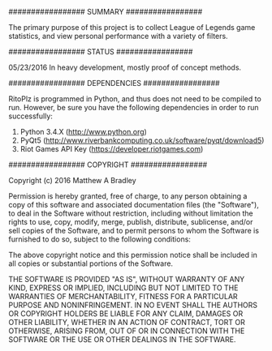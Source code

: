 #################
    SUMMARY
#################

The primary purpose of this project is to collect League of Legends
game statistics, and view personal performance with a variety of
filters.


#################
     STATUS 
#################

05/23/2016
In heavy development, mostly proof of concept methods.


#################
  DEPENDENCIES
#################

RitoPlz is programmed in Python, and thus does not need
to be compiled to run.  However, be sure you have the following 
dependencies in order to run successfully: 

1) Python 3.4.X (http://www.python.org)
2) PyQt5 (http://www.riverbankcomputing.co.uk/software/pyqt/download5)
3) Riot Games API Key (https://developer.riotgames.com)


#################
    COPYRIGHT
#################

Copyright (c) 2016 Matthew A Bradley

Permission is hereby granted, free of charge, to any person obtaining a
copy of this software and associated documentation files (the "Software"),
to deal in the Software without restriction, including without limitation the
rights to use, copy, modify, merge, publish, distribute, sublicense, and/or sell
copies of the Software, and to permit persons to whom the Software is
furnished to do so, subject to the following conditions:

The above copyright notice and this permission notice shall be included in 
all copies or substantial portions of the Software.

THE SOFTWARE IS PROVIDED "AS IS", WITHOUT WARRANTY OF ANY KIND, EXPRESS OR IMPLIED,
INCLUDING BUT NOT LIMITED TO THE WARRANTIES OF MERCHANTABILITY, FITNESS FOR
A PARTICULAR PURPOSE AND NONINFRINGEMENT. IN NO EVENT SHALL THE AUTHORS OR
COPYRIGHT HOLDERS BE LIABLE FOR ANY CLAIM, DAMAGES OR OTHER LIABILITY,
WHETHER IN AN ACTION OF CONTRACT, TORT OR OTHERWISE, ARISING FROM, OUT
OF OR IN CONNECTION WITH THE SOFTWARE OR THE USE OR OTHER DEALINGS IN
THE SOFTWARE.

